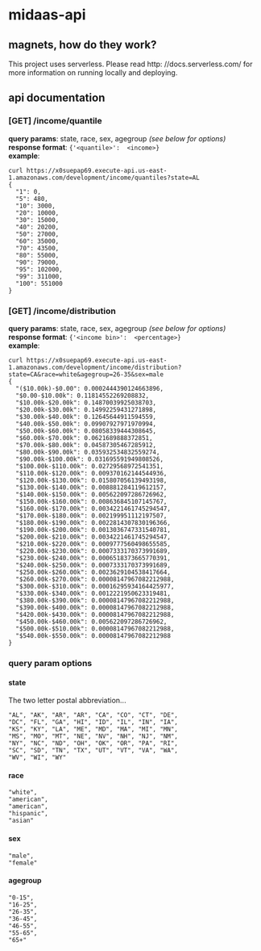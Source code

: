 # midaas-api

## magnets, how do they work?

This project uses serverless. Please read http: //docs.serverless.com/ for more information on running locally and deploying.

## api documentation

### [GET] /income/quantile
**query params**:  state, race, sex, agegroup _(see below for options)_<br>
**response format**:  `{'<quantile>':  <income>}`<br>
**example**:
```
curl https://x0suepap69.execute-api.us-east-1.amazonaws.com/development/income/quantiles?state=AL
{
  "1": 0,
  "5": 480,
  "10": 3000,
  "20": 10000,
  "30": 15000,
  "40": 20200,
  "50": 27000,
  "60": 35000,
  "70": 43500,
  "80": 55000,
  "90": 79000,
  "95": 102000,
  "99": 311000,
  "100": 551000
}
```

### [GET] /income/distribution
**query params**:  state, race, sex, agegroup _(see below for options)_<br>
**response format**:  `{'<income bin>':  <percentage>}`<br>
**example**:
```
curl https://x0suepap69.execute-api.us-east-1.amazonaws.com/development/income/distribution?state=CA&race=white&agegroup=26-35&sex=male
{
  "($10.00k)-$0.00": 0.0002444390124663896,
  "$0.00-$10.00k": 0.11814552269208832,
  "$10.00k-$20.00k": 0.14870039925038703,
  "$20.00k-$30.00k": 0.14992259431271898,
  "$30.00k-$40.00k": 0.12645644911594559,
  "$40.00k-$50.00k": 0.09907927971970994,
  "$50.00k-$60.00k": 0.08058339444308645,
  "$60.00k-$70.00k": 0.0621689888372851,
  "$70.00k-$80.00k": 0.04587305467285912,
  "$80.00k-$90.00k": 0.035932534832559274,
  "$90.00k-$100.00k": 0.031695591949808526,
  "$100.00k-$110.00k": 0.02729568972541351,
  "$110.00k-$120.00k": 0.009370162144544936,
  "$120.00k-$130.00k": 0.015807056139493198,
  "$130.00k-$140.00k": 0.008881284119612157,
  "$140.00k-$150.00k": 0.005622097286726962,
  "$150.00k-$160.00k": 0.008636845107145767,
  "$160.00k-$170.00k": 0.0034221461745294547,
  "$170.00k-$180.00k": 0.002199951112197507,
  "$180.00k-$190.00k": 0.0022814307830196366,
  "$190.00k-$200.00k": 0.0013036747331540781,
  "$200.00k-$210.00k": 0.0034221461745294547,
  "$210.00k-$220.00k": 0.0009777560498655585,
  "$220.00k-$230.00k": 0.0007333170373991689,
  "$230.00k-$240.00k": 0.0006518373665770391,
  "$240.00k-$250.00k": 0.0007333170373991689,
  "$250.00k-$260.00k": 0.0023629104538417664,
  "$260.00k-$270.00k": 0.00008147967082212988,
  "$300.00k-$310.00k": 0.00016295934164425977,
  "$330.00k-$340.00k": 0.0012221950623319481,
  "$380.00k-$390.00k": 0.00008147967082212988,
  "$390.00k-$400.00k": 0.00008147967082212988,
  "$420.00k-$430.00k": 0.00008147967082212988,
  "$450.00k-$460.00k": 0.005622097286726962,
  "$500.00k-$510.00k": 0.00008147967082212988,
  "$540.00k-$550.00k": 0.00008147967082212988
}
```

### query param options

#### state

The two letter postal abbreviation...

```
"AL", "AK", "AR", "AR", "CA", "CO", "CT", "DE",
"DC", "FL", "GA", "HI", "ID", "IL", "IN", "IA",
"KS", "KY", "LA", "ME", "MD", "MA", "MI", "MN",
"MS", "MO", "MT", "NE", "NV", "NH", "NJ", "NM",
"NY", "NC", "ND", "OH", "OK", "OR", "PA", "RI",
"SC", "SD", "TN", "TX", "UT", "VT", "VA", "WA",
"WV", "WI", "WY"
```

#### race

```
"white",
"american",
"american",
"hispanic",
"asian"
```

#### sex

```
"male",
"female"
```

#### agegroup

```
"0-15",
"16-25",
"26-35",
"36-45",
"46-55",
"55-65",
"65+"
```
